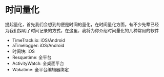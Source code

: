 # 时间量化

提起量化，首先我们会想到的便是时间的量化，在时间量化方面，有不少先辈已经为我们探明了时间记录的方式，在这里，我将为你介绍时间量化的几种常用的软件



- TimeTrack.io: iOS/Android
- aTimelogger: iOS/Android
- 时间块: iOS
- Resquetime: 全平台
- ActivityWatch: 全桌面平台
- Wakatime: 全平台编辑器绑定


